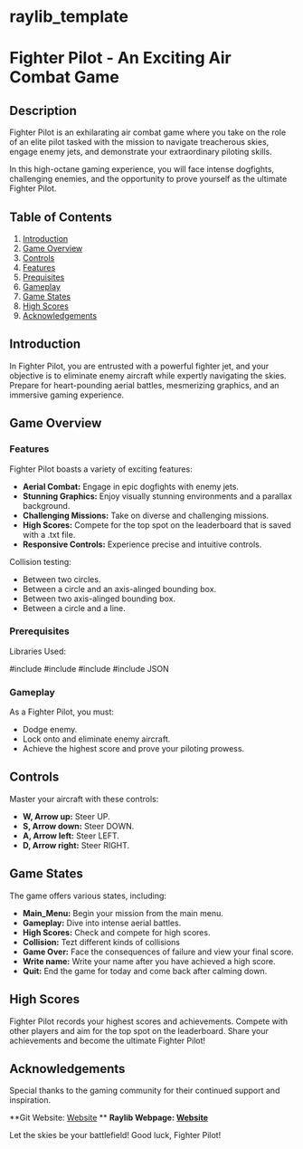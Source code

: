 # raylib_template

# Fighter Pilot - An Exciting Air Combat Game

## Description

Fighter Pilot is an exhilarating air combat game where you take on the role of an elite pilot tasked with the mission to navigate treacherous skies, engage enemy jets, and demonstrate your extraordinary piloting skills.

In this high-octane gaming experience, you will face intense dogfights, challenging enemies, and the opportunity to prove yourself as the ultimate Fighter Pilot.

## Table of Contents

1. [Introduction](#introduction)
2. [Game Overview](#game-overview)
3. [Controls](#controls)
4. [Features](#features)
5. [Prequisites](#prequisites)
6. [Gameplay](#gameplay)
7. [Game States](#game-states)
8. [High Scores](#high-scores)
9. [Acknowledgements](#acknowledgements)

## Introduction

In Fighter Pilot, you are entrusted with a powerful fighter jet, and your objective is to eliminate enemy aircraft while expertly navigating the skies. Prepare for heart-pounding aerial battles, mesmerizing graphics, and an immersive gaming experience.

## Game Overview

### Features

Fighter Pilot boasts a variety of exciting features:

- **Aerial Combat:** Engage in epic dogfights with enemy jets.
- **Stunning Graphics:** Enjoy visually stunning environments and a parallax background.
- **Challenging Missions:** Take on diverse and challenging missions.
- **High Scores:** Compete for the top spot on the leaderboard that is saved with a .txt file.
- **Responsive Controls:** Experience precise and intuitive controls.

Collision testing:
- Between two circles.
- Between a circle and an axis-alinged bounding box.
- Between two axis-alinged bounding box.
- Between a circle and a line.

### Prerequisites

Libraries Used:

#include *<fstream>*
#include *<vector>*
#include *<algorithm>*
#include *<cmath>*
JSON

### Gameplay

As a Fighter Pilot, you must:

- Dodge enemy.
- Lock onto and eliminate enemy aircraft.
- Achieve the highest score and prove your piloting prowess.

## Controls

Master your aircraft with these controls:

- **W, Arrow up:** Steer UP.
- **S, Arrow down:** Steer DOWN.
- **A, Arrow left:** Steer LEFT.
- **D, Arrow right:** Steer RIGHT.

## Game States

The game offers various states, including:

- **Main_Menu:** Begin your mission from the main menu.
- **Gameplay:** Dive into intense aerial battles.
- **High Scores:** Check and compete for high scores.
- **Collision:** Tezt different kinds of collisions
- **Game Over:** Face the consequences of failure and view your final score.
- **Write name:** Write your name after you have achieved a high score.
- **Quit:** End the game for today and come back after calming down.

## High Scores

Fighter Pilot records your highest scores and achievements. Compete with other players and aim for the top spot on the leaderboard. Share your achievements and become the ultimate Fighter Pilot!

## Acknowledgements

Special thanks to the gaming community for their continued support and inspiration.

**Git Website:   [Website](http://193.11.10.9:3000/5sd814-2023/Soad_Individual_Assignment.git) **
**Raylib Webpage: [Website](https://www.raylib.com)**

Let the skies be your battlefield! Good luck, Fighter Pilot!

